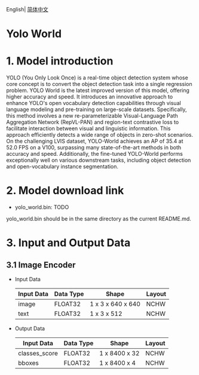 English| [简体中文](./README_cn.md)

Yolo World
=======

# 1. Model introduction

YOLO (You Only Look Once) is a real-time object detection system whose core concept is to convert the object detection task into a single regression problem. YOLO World is the latest improved version of this model, offering higher accuracy and speed. It introduces an innovative approach to enhance YOLO's open vocabulary detection capabilities through visual language modeling and pre-training on large-scale datasets. Specifically, this method involves a new re-parameterizable Visual-Language Path Aggregation Network (RepVL-PAN) and region-text contrastive loss to facilitate interaction between visual and linguistic information. This approach efficiently detects a wide range of objects in zero-shot scenarios. On the challenging LVIS dataset, YOLO-World achieves an AP of 35.4 at 52.0 FPS on a V100, surpassing many state-of-the-art methods in both accuracy and speed. Additionally, the fine-tuned YOLO-World performs exceptionally well on various downstream tasks, including object detection and open-vocabulary instance segmentation.

# 2. Model download link

- yolo_world.bin: TODO

yolo_world.bin should be in the same directory as the current README.md.

# 3. Input and Output Data

## 3.1 Image Encoder

- Input Data

  | Input Data | Data Type | Shape                            | Layout |
  | -------- | -------- | ------------------------------- | ------------ |
  | image    | FLOAT32  | 1 x 3 x 640 x 640 | NCHW           |
  | text    | FLOAT32  | 1 x 3 x 512 | NCHW           |

- Output Data

  | Input Data | Data Type | Shape                            | Layout |
  | -------- | -------- | ------------------------------- | ------------ |
  | classes_score    | FLOAT32  | 1 x 8400 x 32 | NCHW           |
  | bboxes    | FLOAT32  | 1 x 8400 x 4 | NCHW           |